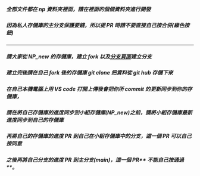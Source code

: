 ##### 全部文件都在 np 資料夾裡面，請在裡面的個個資料夾進行開發

##### 因為私人存儲庫的主分支保護要錢，所以提 PR 時請不要直接自己按合併(綠色按鈕)

---

##### 請大家從 NP_new 的存儲庫，建立 fork 以及[分支頁面](https://github.com/CharlesC1999/NP_new/branches)建立分支

##### 建立完後請在自己 fork 後的存儲庫 git clone 把資料從 git hub 存儲下來

##### 在自己本機電腦上用 VS code 打開上傳後會把你所 commit 的更新同步到你的存儲庫，

##### 請在將自己存儲庫的進度同步到小組存儲庫(NP_new)之前，請將小組存儲庫最新進度同步到自己的存儲庫

##### 再將自己的存儲庫的進度 PR 到自己在小組存儲庫中的分支，這一個 PR 可以自己按同意

##### 之後再將自己分支的進度 PR 到主分支(main)，這一個 PR** 不能自己按通過 **。
